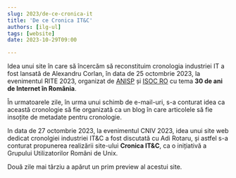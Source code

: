 ```yaml
---
slug: 2023/de-ce-cronica-it
title: 'De ce Cronica IT&C'
authors: [ilg-ul]
tags: [website]
date: 2023-10-29T09:00

---
```


Idea unui site în care să încercăm să reconstituim cronologia industriei IT
a fost lansată de Alexandru Corlan, în data de 25 octombrie 2023,
la evenimentul RITE 2023, organizat de
[ANISP](https://anisp.ro/) și [ISOC RO](https://www.internetsociety.ro/)
cu tema **30 de ani de Internet în România**.

În urmatoarele zile, în urma unui schimb de e-mail-uri, s-a conturat idea
ca această cronologie să fie organizată ca un blog în care articolele să fie
insoțite de metadate pentru cronologie.

In data de 27 octombrie 2023, la evenimentul CNIV 2023, idea unui site
web dedicat cronolgiei industriei IT&C
a fost discutată cu Adi Rotaru, și astfel s-a conturat propunerea
realizării site-ului **Cronica IT&C**, ca o inițiativă a Grupului
Utilizatorilor Români de Unix.

Două zile mai târziu a apărut un prim preview al acestui site.
